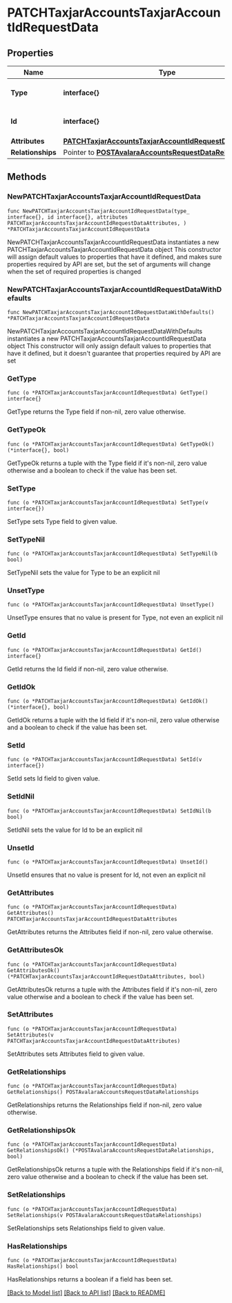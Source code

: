 # PATCHTaxjarAccountsTaxjarAccountIdRequestData

## Properties

Name | Type | Description | Notes
------------ | ------------- | ------------- | -------------
**Type** | **interface{}** | The resource&#39;s type | 
**Id** | **interface{}** | The resource&#39;s id | 
**Attributes** | [**PATCHTaxjarAccountsTaxjarAccountIdRequestDataAttributes**](PATCHTaxjarAccountsTaxjarAccountIdRequestDataAttributes.md) |  | 
**Relationships** | Pointer to [**POSTAvalaraAccountsRequestDataRelationships**](POSTAvalaraAccountsRequestDataRelationships.md) |  | [optional] 

## Methods

### NewPATCHTaxjarAccountsTaxjarAccountIdRequestData

`func NewPATCHTaxjarAccountsTaxjarAccountIdRequestData(type_ interface{}, id interface{}, attributes PATCHTaxjarAccountsTaxjarAccountIdRequestDataAttributes, ) *PATCHTaxjarAccountsTaxjarAccountIdRequestData`

NewPATCHTaxjarAccountsTaxjarAccountIdRequestData instantiates a new PATCHTaxjarAccountsTaxjarAccountIdRequestData object
This constructor will assign default values to properties that have it defined,
and makes sure properties required by API are set, but the set of arguments
will change when the set of required properties is changed

### NewPATCHTaxjarAccountsTaxjarAccountIdRequestDataWithDefaults

`func NewPATCHTaxjarAccountsTaxjarAccountIdRequestDataWithDefaults() *PATCHTaxjarAccountsTaxjarAccountIdRequestData`

NewPATCHTaxjarAccountsTaxjarAccountIdRequestDataWithDefaults instantiates a new PATCHTaxjarAccountsTaxjarAccountIdRequestData object
This constructor will only assign default values to properties that have it defined,
but it doesn't guarantee that properties required by API are set

### GetType

`func (o *PATCHTaxjarAccountsTaxjarAccountIdRequestData) GetType() interface{}`

GetType returns the Type field if non-nil, zero value otherwise.

### GetTypeOk

`func (o *PATCHTaxjarAccountsTaxjarAccountIdRequestData) GetTypeOk() (*interface{}, bool)`

GetTypeOk returns a tuple with the Type field if it's non-nil, zero value otherwise
and a boolean to check if the value has been set.

### SetType

`func (o *PATCHTaxjarAccountsTaxjarAccountIdRequestData) SetType(v interface{})`

SetType sets Type field to given value.


### SetTypeNil

`func (o *PATCHTaxjarAccountsTaxjarAccountIdRequestData) SetTypeNil(b bool)`

 SetTypeNil sets the value for Type to be an explicit nil

### UnsetType
`func (o *PATCHTaxjarAccountsTaxjarAccountIdRequestData) UnsetType()`

UnsetType ensures that no value is present for Type, not even an explicit nil
### GetId

`func (o *PATCHTaxjarAccountsTaxjarAccountIdRequestData) GetId() interface{}`

GetId returns the Id field if non-nil, zero value otherwise.

### GetIdOk

`func (o *PATCHTaxjarAccountsTaxjarAccountIdRequestData) GetIdOk() (*interface{}, bool)`

GetIdOk returns a tuple with the Id field if it's non-nil, zero value otherwise
and a boolean to check if the value has been set.

### SetId

`func (o *PATCHTaxjarAccountsTaxjarAccountIdRequestData) SetId(v interface{})`

SetId sets Id field to given value.


### SetIdNil

`func (o *PATCHTaxjarAccountsTaxjarAccountIdRequestData) SetIdNil(b bool)`

 SetIdNil sets the value for Id to be an explicit nil

### UnsetId
`func (o *PATCHTaxjarAccountsTaxjarAccountIdRequestData) UnsetId()`

UnsetId ensures that no value is present for Id, not even an explicit nil
### GetAttributes

`func (o *PATCHTaxjarAccountsTaxjarAccountIdRequestData) GetAttributes() PATCHTaxjarAccountsTaxjarAccountIdRequestDataAttributes`

GetAttributes returns the Attributes field if non-nil, zero value otherwise.

### GetAttributesOk

`func (o *PATCHTaxjarAccountsTaxjarAccountIdRequestData) GetAttributesOk() (*PATCHTaxjarAccountsTaxjarAccountIdRequestDataAttributes, bool)`

GetAttributesOk returns a tuple with the Attributes field if it's non-nil, zero value otherwise
and a boolean to check if the value has been set.

### SetAttributes

`func (o *PATCHTaxjarAccountsTaxjarAccountIdRequestData) SetAttributes(v PATCHTaxjarAccountsTaxjarAccountIdRequestDataAttributes)`

SetAttributes sets Attributes field to given value.


### GetRelationships

`func (o *PATCHTaxjarAccountsTaxjarAccountIdRequestData) GetRelationships() POSTAvalaraAccountsRequestDataRelationships`

GetRelationships returns the Relationships field if non-nil, zero value otherwise.

### GetRelationshipsOk

`func (o *PATCHTaxjarAccountsTaxjarAccountIdRequestData) GetRelationshipsOk() (*POSTAvalaraAccountsRequestDataRelationships, bool)`

GetRelationshipsOk returns a tuple with the Relationships field if it's non-nil, zero value otherwise
and a boolean to check if the value has been set.

### SetRelationships

`func (o *PATCHTaxjarAccountsTaxjarAccountIdRequestData) SetRelationships(v POSTAvalaraAccountsRequestDataRelationships)`

SetRelationships sets Relationships field to given value.

### HasRelationships

`func (o *PATCHTaxjarAccountsTaxjarAccountIdRequestData) HasRelationships() bool`

HasRelationships returns a boolean if a field has been set.


[[Back to Model list]](../README.md#documentation-for-models) [[Back to API list]](../README.md#documentation-for-api-endpoints) [[Back to README]](../README.md)


